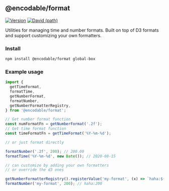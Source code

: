 ## @encodable/format

[![Version](https://img.shields.io/npm/v/@encodable/format.svg?style=flat)](https://img.shields.io/npm/v/@encodable/format.svg?style=flat)
[![David (path)](https://img.shields.io/david/apache-superset/encodable.svg?path=packages%2Fencodable-format&style=flat-square)](https://david-dm.org/apache-superset/encodable?path=packages/encodable-format)

Utilities for managing time and number formats.
Built on top of D3 formats and support customizing your own formatters.

### Install

```sh
npm install @encodable/format global-box
```

### Example usage

```ts
import {
  getTimeFormat,
  formatTime,
  getNumberFormat,
  formatNumber,
  getNumberFormatterRegistry,
} from '@encodable/format';

// Get number format function
const numFormatFn = getNumberFormat('.2f');
// Get time format function
const timeFormatFn = getTimeFormat('%Y-%m-%d');

// or just format directly

formatNumber('.2f', 200); // 200.00
formatTime('%Y-%m-%d', new Date()); // 2020-08-15

// can customize by adding your own formatters
// or override the d3 ones

getNumberFormatterRegistry().registerValue('my-format', (x) => `haha:${x}`);
formatNumber('my-format', 200); // haha:200

```
